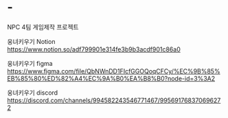 # -
NPC 4팀 게임제작 프로젝트

웅녀키우기 Notion
https://www.notion.so/adf799901e314fe3b9b3acdf901c86a0

웅녀키우기 figma
https://www.figma.com/file/QbNWnDD1FIcfGGOQoqCFCy/%EC%9B%85%EB%85%80%ED%82%A4%EC%9A%B0%EA%B8%B0?node-id=3%3A2

웅녀키우기 discord
https://discord.com/channels/994582243546771467/995691768370696272
